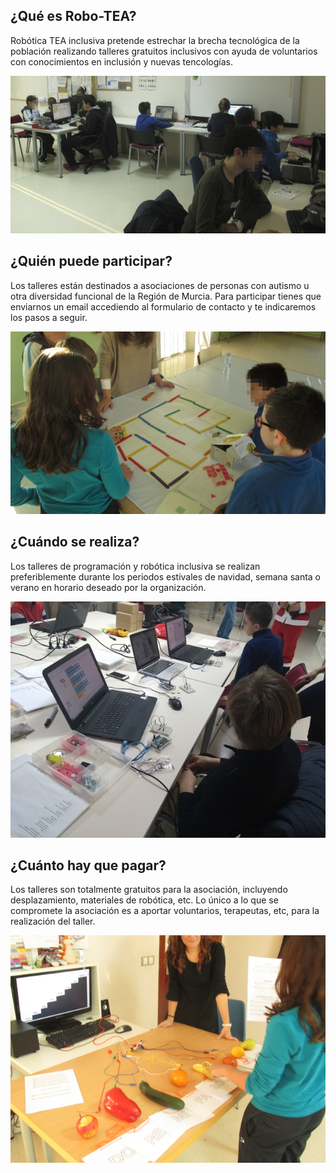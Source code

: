 ## ¿Qué es Robo-TEA?

Robótica TEA inclusiva pretende estrechar la brecha tecnológica de la población realizando talleres gratuitos inclusivos con ayuda de voluntarios con conocimientos en inclusión y nuevas tencologías.

![](img/1.png)

## ¿Quién puede participar?

Los talleres están destinados a asociaciones de personas con autismo u otra diversidad funcional de la Región de Murcia. Para participar tienes que enviarnos un email accediendo al formulario de contacto y te indicaremos los pasos a seguir.

![](img/2.png)

## ¿Cuándo se realiza?

Los talleres de programación y robótica inclusiva se realizan preferiblemente durante los periodos estivales de navidad, semana santa o verano en horario deseado por la organización.

![](img/3.png)

## ¿Cuánto hay que pagar?

Los talleres son totalmente gratuitos para la asociación, incluyendo desplazamiento, materiales de robótica, etc. Lo único a lo que se compromete la asociación es a aportar voluntarios, terapeutas, etc, para la realización del taller.

![](img/4.png)

<!--
![](img/5.png)
-->